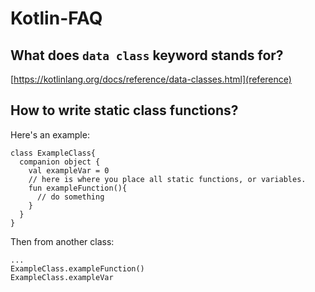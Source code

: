 # Kotlin-FAQ

## What does `data class` keyword stands for?<br>
[https://kotlinlang.org/docs/reference/data-classes.html](reference)


## How to write static class functions?
Here's an example:

```
class ExampleClass{
  companion object {
    val exampleVar = 0  
    // here is where you place all static functions, or variables.
    fun exampleFunction(){
      // do something
    }
  }
}
```

Then from another class:
```
...
ExampleClass.exampleFunction()
ExampleClass.exampleVar
```
